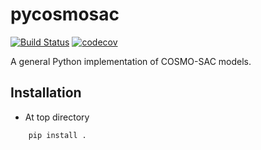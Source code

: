 pycosmosac
==========

[![Build Status](https://travis-ci.org/fishjojo/pycosmosac.svg?branch=master)](https://travis-ci.org/fishjojo/pycosmosac)
[![codecov](https://codecov.io/gh/fishjojo/pycosmosac/branch/master/graph/badge.svg)](https://codecov.io/gh/fishjojo/pycosmosac)

A general Python implementation of COSMO-SAC models.

Installation
------------
* At top directory
```
    pip install .
```
